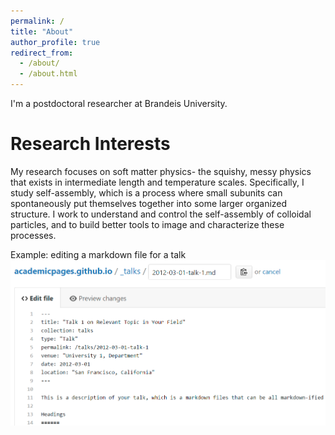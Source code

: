 ```yaml
---
permalink: /
title: "About"
author_profile: true
redirect_from: 
  - /about/
  - /about.html
---
```


I'm a postdoctoral researcher at Brandeis University.


Research Interests
======
My research focuses on soft matter physics- the squishy, messy physics that exists in intermediate length and temperature scales. Specifically, I study self-assembly, which is a process where small subunits can spontaneously put themselves together into some larger organized structure. I work to understand and control the self-assembly of colloidal particles, and to build better tools to image and characterize these processes.

Example: editing a markdown file for a talk
![Editing a markdown file for a talk](/images/editing-talk.png)
